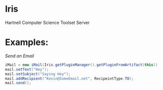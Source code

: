 # Iris
Hartnell Computer Science Toolset Server

# Examples:

*Send an Email*
```java
iMail = new iMail(Iris.getPluginManager().getPluginFromArtifact(this));
mail.setText("Hey");
mail.setSubject("Saying Hey");
mail.addRecipient("Kevin@SomeEmail.net", RecipeintType.TO);
mail.send();
```
